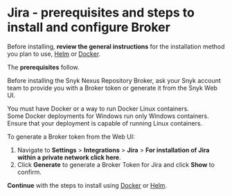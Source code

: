 # Jira - prerequisites and steps to install and configure Broker

Before installing, **review the general instructions** for the installation method you plan to use, [Helm](../install-and-configure-broker-using-helm.md) or [Docker](../install-and-configure-broker-using-docker.md).

The **prerequisites** follow.

Before installing the Snyk Nexus Repository Broker, ask your Snyk account team to provide you with a Broker token or generate it from the Snyk Web UI.

You must have Docker or a way to run Docker Linux containers.\
Some Docker deployments for Windows run only Windows containers. Ensure that your deployment is capable of running Linux containers.

To generate a Broker token from the Web UI:

1. Navigate to **Settings** > **Integrations** > **Jira** > **For installation of Jira within a private network click here**.
2. Click **Generate** to generate a Broker Token for Jira and click **Show** to confirm.

**Continue** with the steps to install using [Docker](setup-broker-with-jira.md) or [Helm](jira-install-and-configure-using-helm.md).
